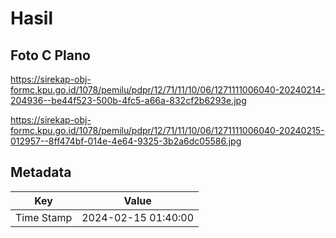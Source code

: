 # Hasil

## Foto C Plano

https://sirekap-obj-formc.kpu.go.id/1078/pemilu/pdpr/12/71/11/10/06/1271111006040-20240214-204936--be44f523-500b-4fc5-a66a-832cf2b6293e.jpg

https://sirekap-obj-formc.kpu.go.id/1078/pemilu/pdpr/12/71/11/10/06/1271111006040-20240215-012957--8ff474bf-014e-4e64-9325-3b2a6dc05586.jpg


## Metadata

| Key        | Value               |
| ---------- | ------------------- |
| Time Stamp | 2024-02-15 01:40:00 |



